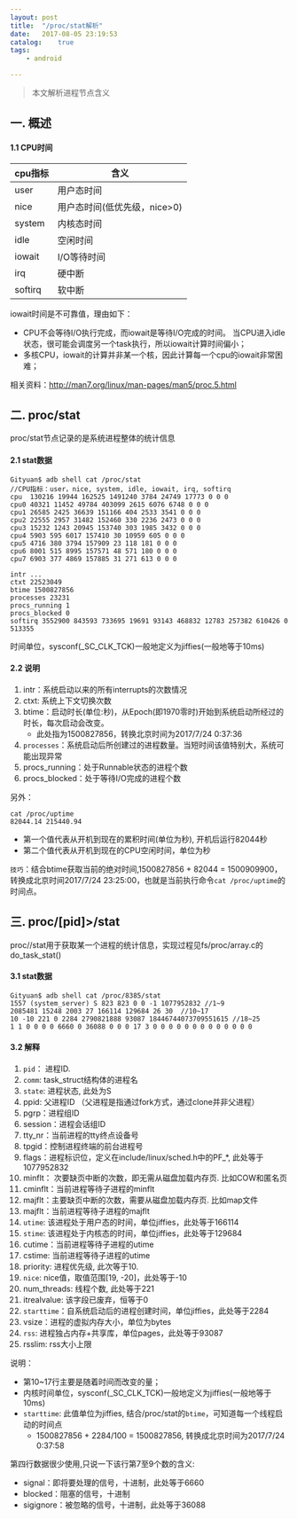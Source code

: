 ```yaml
---
layout: post
title:  "/proc/stat解析"
date:   2017-08-05 23:19:53
catalog:    true
tags:
    - android

---
```


> 本文解析进程节点含义

## 一. 概述

#### 1.1 CPU时间

|cpu指标|含义|
|---|---|
|user|用户态时间|
|nice|用户态时间(低优先级，nice>0)|
|system|内核态时间|
|idle|空闲时间|
|iowait|I/O等待时间|
|irq|硬中断|
|softirq|软中断|

iowait时间是不可靠值，理由如下：

- CPU不会等待I/O执行完成，而iowait是等待I/O完成的时间。
当CPU进入idle状态，很可能会调度另一个task执行，所以iowait计算时间偏小；
- 多核CPU，iowait的计算并非某一个核，因此计算每一个cpu的iowait非常困难；

相关资料：http://man7.org/linux/man-pages/man5/proc.5.html

## 二. proc/stat

proc/stat节点记录的是系统进程整体的统计信息

#### 2.1 stat数据

    Gityuan$ adb shell cat /proc/stat
    //CPU指标：user，nice, system, idle, iowait, irq, softirq
    cpu  130216 19944 162525 1491240 3784 24749 17773 0 0 0
    cpu0 40321 11452 49784 403099 2615 6076 6748 0 0 0
    cpu1 26585 2425 36639 151166 404 2533 3541 0 0 0
    cpu2 22555 2957 31482 152460 330 2236 2473 0 0 0
    cpu3 15232 1243 20945 153740 303 1985 3432 0 0 0
    cpu4 5903 595 6017 157410 30 10959 605 0 0 0
    cpu5 4716 380 3794 157909 23 118 181 0 0 0
    cpu6 8001 515 8995 157571 48 571 180 0 0 0
    cpu7 6903 377 4869 157885 31 271 613 0 0 0

    intr ...
    ctxt 22523049
    btime 1500827856
    processes 23231
    procs_running 1
    procs_blocked 0
    softirq 3552900 843593 733695 19691 93143 468832 12783 257382 610426 0 513355

时间单位，sysconf(_SC_CLK_TCK)一般地定义为jiffies(一般地等于10ms)

#### 2.2 说明

1. intr：系统启动以来的所有interrupts的次数情况
2. ctxt: 系统上下文切换次数
3. btime：启动时长(单位:秒)，从Epoch(即1970零时)开始到系统启动所经过的时长，每次启动会改变。
    - 此处指为1500827856，转换北京时间为2017/7/24 0:37:36
4. `processes`：系统启动后所创建过的进程数量。当短时间该值特别大，系统可能出现异常
5. procs_running：处于Runnable状态的进程个数
6. procs_blocked：处于等待I/O完成的进程个数

另外：

    cat /proc/uptime
    82044.14 215440.94

- 第一个值代表从开机到现在的累积时间(单位为秒), 开机后运行82044秒
- 第二个值代表从开机到现在的CPU空闲时间，单位为秒

`技巧`：结合btime获取当前的绝对时间,1500827856 + 82044 = 1500909900，
转换成北京时间2017/7/24 23:25:00，也就是当前执行命令`cat /proc/uptime`的时间点。

## 三. proc/[pid]>/stat

proc/<pid>/stat用于获取某一个进程的统计信息，实现过程见fs/proc/array.c的do_task_stat()
    
#### 3.1 stat数据

    Gityuan$ adb shell cat /proc/8385/stat
    1557 (system_server) S 823 823 0 0 -1 1077952832 //1~9
    2085481 15248 2003 27 166114 129684 26 30  //10~17
    10 -10 221 0 2284 2790821888 93087 18446744073709551615 //18~25
    1 1 0 0 0 0 6660 0 36088 0 0 0 17 3 0 0 0 0 0 0 0 0 0 0 0 0 0

#### 3.2 解释

1. `pid`： 进程ID.
2. `comm`: task_struct结构体的进程名
3. `state`: 进程状态, 此处为S
4. ppid: 父进程ID （父进程是指通过fork方式，通过clone并非父进程）
5. pgrp：进程组ID
6. session：进程会话组ID
7. tty_nr：当前进程的tty终点设备号
8. tpgid：控制进程终端的前台进程号
9. flags：进程标识位，定义在include/linux/sched.h中的PF_*, 此处等于1077952832
10. minflt： 次要缺页中断的次数，即无需从磁盘加载内存页. 比如COW和匿名页
11. cminflt：当前进程等待子进程的minflt
12. majflt：主要缺页中断的次数，需要从磁盘加载内存页. 比如map文件
13. majflt：当前进程等待子进程的majflt
14. `utime`: 该进程处于用户态的时间，单位jiffies，此处等于166114
15. `stime`: 该进程处于内核态的时间，单位jiffies，此处等于129684
16. cutime：当前进程等待子进程的utime
17. cstime: 当前进程等待子进程的utime
18. priority: 进程优先级, 此次等于10.
19. `nice`: nice值，取值范围[19, -20]，此处等于-10
20. num_threads: 线程个数, 此处等于221
21. itrealvalue: 该字段已废弃，恒等于0
22. `starttime`：自系统启动后的进程创建时间，单位jiffies，此处等于2284
23. vsize：进程的虚拟内存大小，单位为bytes
24. `rss`: 进程独占内存+共享库，单位pages，此处等于93087
25. rsslim: rss大小上限

说明：

- 第10~17行主要是随着时间而改变的量；
- 内核时间单位，sysconf(_SC_CLK_TCK)一般地定义为jiffies(一般地等于10ms)
- `starttime`: 此值单位为jiffies, 结合/proc/stat的`btime`，可知道每一个线程启动的时间点
  - 1500827856 + 2284/100 = 1500827856, 转换成北京时间为2017/7/24 0:37:58


第四行数据很少使用,只说一下该行第7至9个数的含义:

- signal：即将要处理的信号，十进制，此处等于6660
- blocked：阻塞的信号，十进制
- sigignore：被忽略的信号，十进制，此处等于36088

